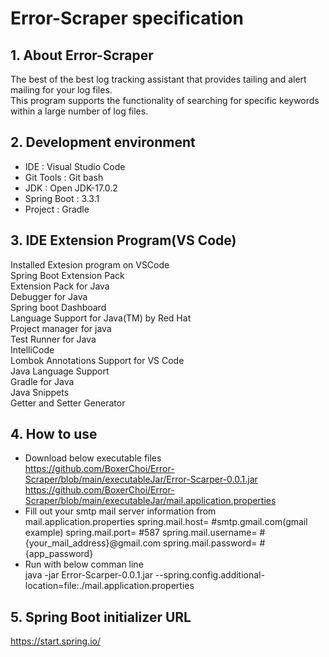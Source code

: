 # Error-Scraper specification

## 1. About Error-Scraper

The best of the best log tracking assistant that provides tailing and alert mailing for your log files.  
This program supports the functionality of searching for specific keywords within a large number of log files.

## 2. Development environment

- IDE : Visual Studio Code
- Git Tools : Git bash
- JDK : Open JDK-17.0.2
- Spring Boot : 3.3.1
- Project : Gradle

## 3. IDE Extension Program(VS Code)

Installed Extesion program on VSCode  
Spring Boot Extension Pack  
Extension Pack for Java  
Debugger for Java  
Spring boot Dashboard  
Language Support for Java(TM) by Red Hat  
Project manager for java  
Test Runner for Java  
IntelliCode  
Lombok Annotations Support for VS Code  
Java Language Support  
Gradle for Java  
Java Snippets  
Getter and Setter Generator

## 4. How to use

- Download below executable files  
  https://github.com/BoxerChoi/Error-Scraper/blob/main/executableJar/Error-Scarper-0.0.1.jar  
  https://github.com/BoxerChoi/Error-Scraper/blob/main/executableJar/mail.application.properties
- Fill out your smtp mail server information from mail.application.properties
  spring.mail.host= #smtp.gmail.com(gmail example)
  spring.mail.port= #587
  spring.mail.username= #{your_mail_address}@gmail.com
  spring.mail.password= #{app_password}
- Run with below comman line  
  java -jar Error-Scarper-0.0.1.jar --spring.config.additional-location=file:./mail.application.properties

## 5. Spring Boot initializer URL

https://start.spring.io/
